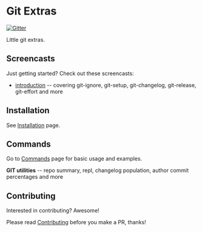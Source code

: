# Git Extras

[![Gitter](https://img.shields.io/gitter/room/tj/git-extras.svg?style=flat-square)](https://gitter.im/tj/git-extras)

Little git extras.

## Screencasts

Just getting started? Check out these screencasts:

* [introduction](https://vimeo.com/45506445) -- covering git-ignore, git-setup, git-changelog, git-release, git-effort and more

## Installation

See [Installation](Installation.md) page.

## Commands

Go to [Commands](Commands.md) page for basic usage and examples.

__GIT utilities__ -- repo summary, repl, changelog population, author commit percentages and more

## Contributing

Interested in contributing? Awesome!

Please read [Contributing](CONTRIBUTING.md) before you make a PR, thanks!

